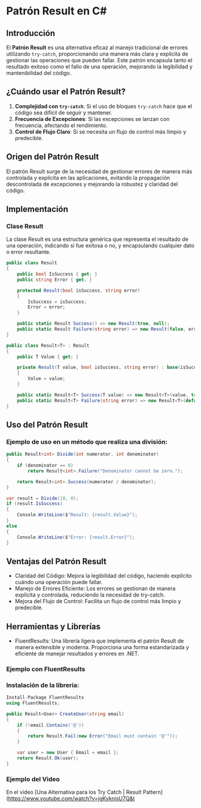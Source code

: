 # Patrón Result en C#

## Introducción
El **Patrón Result** es una alternativa eficaz al manejo tradicional de errores utilizando `try-catch`, proporcionando una manera más clara y explícita de gestionar las operaciones que pueden fallar. Este patrón encapsula tanto el resultado exitoso como el fallo de una operación, mejorando la legibilidad y mantenibilidad del código.

## ¿Cuándo usar el Patrón Result?
1. **Complejidad con `try-catch`**: Si el uso de bloques `try-catch` hace que el código sea difícil de seguir y mantener.
2. **Frecuencia de Excepciones**: Si las excepciones se lanzan con frecuencia, afectando el rendimiento.
3. **Control de Flujo Claro**: Si se necesita un flujo de control más limpio y predecible.

## Origen del Patrón Result
El patrón Result surge de la necesidad de gestionar errores de manera más controlada y explícita en las aplicaciones, evitando la propagación descontrolada de excepciones y mejorando la robustez y claridad del código.

## Implementación

### Clase Result
La clase Result es una estructura genérica que representa el resultado de una operación, indicando si fue exitosa o no, y encapsulando cualquier dato o error resultante.

```csharp
public class Result
{
    public bool IsSuccess { get; }
    public string Error { get; }

    protected Result(bool isSuccess, string error)
    {
        IsSuccess = isSuccess;
        Error = error;
    }

    public static Result Success() => new Result(true, null);
    public static Result Failure(string error) => new Result(false, error);
}

public class Result<T> : Result
{
    public T Value { get; }

    private Result(T value, bool isSuccess, string error) : base(isSuccess, error)
    {
        Value = value;
    }

    public static Result<T> Success(T value) => new Result<T>(value, true, null);
    public static Result<T> Failure(string error) => new Result<T>(default(T), false, error);
}

```
## Uso del Patrón Result
### Ejemplo de uso en un método que realiza una división:

```csharp
public Result<int> Divide(int numerator, int denominator)
{
    if (denominator == 0)
        return Result<int>.Failure("Denominator cannot be zero.");

    return Result<int>.Success(numerator / denominator);
}

var result = Divide(10, 0);
if (result.IsSuccess)
{
    Console.WriteLine($"Result: {result.Value}");
}
else
{
    Console.WriteLine($"Error: {result.Error}");
}

```

## Ventajas del Patrón Result
* Claridad del Código: Mejora la legibilidad del código, haciendo explícito cuándo una operación puede fallar.
* Manejo de Errores Eficiente: Los errores se gestionan de manera explícita y controlada, reduciendo la necesidad de try-catch.
* Mejora del Flujo de Control: Facilita un flujo de control más limpio y predecible.
## Herramientas y Librerías
* FluentResults: Una librería ligera que implementa el patrón Result de manera extensible y moderna. Proporciona una forma estandarizada y eficiente de manejar resultados y errores en .NET.
### Ejemplo con FluentResults
### Instalación de la librería:
```csharp
Install-Package FluentResults
using FluentResults;

public Result<User> CreateUser(string email)
{
    if (!email.Contains('@'))
    {
        return Result.Fail(new Error("Email must contain '@'"));
    }

    var user = new User { Email = email };
    return Result.Ok(user);
}
```
### Ejemplo del Video
En el video [Una Alternativa para los Try Catch | Result Pattern](https://www.youtube.com/watch?v=jgKvknjsU7Q&t

```
